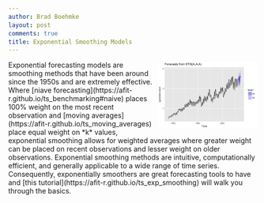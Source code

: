 ```yaml
---
author: Brad Boehmke
layout: post
comments: true
title: Exponential Smoothing Models
---
```



<img src="/public/images/analytics/time_series/es10-1.png"  style="float:right; margin: 2px 0px 0px 10px; width: 40%; height: 40%;" />
Exponential forecasting models are smoothing methods that have been around since the 1950s and are extremely effective.  Where [niave forecasting](https://afit-r.github.io/ts_benchmarking#naive) places 100% weight on the most recent observation and [moving averages](https://afit-r.github.io/ts_moving_averages) place equal weight on *k* values, exponential smoothing allows for weighted averages where greater weight can be placed on recent observations and lesser weight on older observations. Exponential smoothing methods are intuitive, computationally efficient, and generally applicable to a wide range of time series. Consequently, exponentially smoothers are great forecasting tools to have and [this tutorial](https://afit-r.github.io/ts_exp_smoothing) will walk you through the basics.
